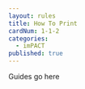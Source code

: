 ```yaml
---
layout: rules
title: How To Print
cardNum: 1-1-2
categories:
  - imPACT
published: true
---
```


Guides go here
